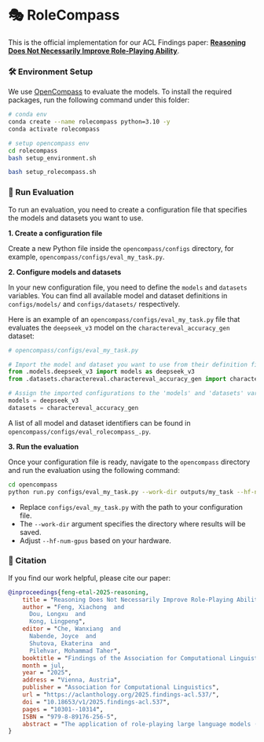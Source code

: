 # 🎭 RoleCompass

This is the official implementation for our ACL Findings paper: [**Reasoning Does Not Necessarily Improve Role-Playing Ability**](https://aclanthology.org/2025.findings-acl.537.pdf).

### 🛠️ Environment Setup

We use [OpenCompass](https://github.com/open-compass/opencompass) to evaluate the models. To install the required packages, run the following command under this folder:

```bash
# conda env
conda create --name rolecompass python=3.10 -y
conda activate rolecompass

# setup opencompass env
cd rolecompass
bash setup_environment.sh

bash setup_rolecompass.sh
```

### 🚀 Run Evaluation

To run an evaluation, you need to create a configuration file that specifies the models and datasets you want to use.

**1. Create a configuration file**

Create a new Python file inside the `opencompass/configs` directory, for example, `opencompass/configs/eval_my_task.py`.

**2. Configure models and datasets**

In your new configuration file, you need to define the `models` and `datasets` variables. You can find all available model and dataset definitions in `configs/models/` and `configs/datasets/` respectively.

Here is an example of an `opencompass/configs/eval_my_task.py` file that evaluates the `deepseek_v3` model on the `charactereval_accuracy_gen` dataset:

```python
# opencompass/configs/eval_my_task.py

# Import the model and dataset you want to use from their definition files
from .models.deepseek_v3 import models as deepseek_v3
from .datasets.charactereval.charactereval_accuracy_gen import charactereval_datasets as charactereval_accuracy_gen

# Assign the imported configurations to the 'models' and 'datasets' variables
models = deepseek_v3
datasets = charactereval_accuracy_gen
```

A list of all model and dataset identifiers can be found in `opencompass/configs/eval_rolecompass_.py`.

**3. Run the evaluation**

Once your configuration file is ready, navigate to the `opencompass` directory and run the evaluation using the following command:

```bash
cd opencompass
python run.py configs/eval_my_task.py --work-dir outputs/my_task --hf-num-gpus 1 --max-num-workers 8
```

- Replace `configs/eval_my_task.py` with the path to your configuration file.
- The `--work-dir` argument specifies the directory where results will be saved.
- Adjust `--hf-num-gpus` based on your hardware.

### 🙏 Citation

If you find our work helpful, please cite our paper:

```bibtex
@inproceedings{feng-etal-2025-reasoning,
    title = "Reasoning Does Not Necessarily Improve Role-Playing Ability",
    author = "Feng, Xiachong  and
      Dou, Longxu  and
      Kong, Lingpeng",
    editor = "Che, Wanxiang  and
      Nabende, Joyce  and
      Shutova, Ekaterina  and
      Pilehvar, Mohammad Taher",
    booktitle = "Findings of the Association for Computational Linguistics: ACL 2025",
    month = jul,
    year = "2025",
    address = "Vienna, Austria",
    publisher = "Association for Computational Linguistics",
    url = "https://aclanthology.org/2025.findings-acl.537/",
    doi = "10.18653/v1/2025.findings-acl.537",
    pages = "10301--10314",
    ISBN = "979-8-89176-256-5",
    abstract = "The application of role-playing large language models (LLMs) is rapidly expanding in both academic and commercial domains, driving an increasing demand for high-precision role-playing models. Simultaneously, the rapid advancement of reasoning techniques has continuously pushed the performance boundaries of LLMs. This intersection of practical role-playing demands and evolving reasoning capabilities raises an important research question: Can reasoning techniques enhance the role-playing capabilities of LLMs?'' To address this, we conduct a comprehensive study using 6 role-playing benchmarks, 24 LLMs, and 3 distinct role-playing strategies, comparing the effectiveness of direct zero-shot role-playing, role-playing with Chain-of-Thought (CoT), and role-playing using reasoning-optimized LLMs. Our findings reveal that CoT may reduce role-playing performance, reasoning-optimized LLMs are unsuitable for role-playing, reasoning ability disrupts the role-playing scaling law, and large models still lack proficiency in advanced role-playing. Furthermore, based on extensive experimental results, we propose two promising future research directions: Role-aware Chain-of-Thought for improving role-playing LLMs and Reinforcement Learning for role-playing LLMs, aiming to enhance the adaptability, consistency, and effectiveness of role-playing LLMs for both research and real-world applications."
}
```
